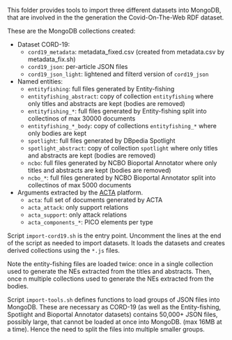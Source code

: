 This folder provides tools to import three different datasets into MongoDB, that are involved in the the generation the Covid-On-The-Web RDF dataset.

These are the MongoDB collections created:

- Dataset CORD-19:
    - `cord19_metadata`: metadata_fixed.csv (created from metadata.csv by metadata_fix.sh)
    - `cord19_json`: per-article JSON files
    - `cord19_json_light`: lightened and filterd version of `cord19_json`
- Named entities:
    - `entityfishing`: full files generated by Entity-fishing
    - `entityfishing_abstract`: copy of collection `entityfishing` where only titles and abstracts are kept (bodies are removed)
    - `entityfishing_*`: full files generated by Entity-fishing split into collectinos of max 30000 documents
    - `entityfishing_*_body`: copy of collections `entityfishing_*` where only bodies are kept
    - `spotlight`: full files generated by DBpedia Spotlight
    - `spotlight_abstract`: copy of collection `spotlight` where only titles and abstracts are kept (bodies are removed)
    - `ncbo`: full files generated by NCBO Bioportal Annotator where only titles and abstracts are kept (bodies are removed)
    - `ncbo_*`: full files generated by NCBO Bioportal Annotator split into collectinos of max 5000 documents
- Arguments extracted by the [ACTA](http://ns.inria.fr/acta/) platform.
    - `acta`: full set of documents generated by ACTA
    - `acta_attack`: only support relations
    - `acta_support`: only attack relations
    - `acta_components_*`: PICO elements per type

Script `import-cord19.sh` is the entry point. 
Uncomment the lines at the end of the script as needed to import datasets.
It loads the datasets and creates derived collections using the `*.js` files.

Note the entity-fishing files are loaded twice: once in a single collection used to generate the NEs extracted from the titles and abstracts.
Then, once n multiple collections used to generate the NEs extracted from the bodies.

Script `import-tools.sh` defines functions to load groups of JSON files into MongoDB.
These are necessary as CORD-19 (as well as the Entity-fishing, Spotlight and Bioportal Annotator datasets) contains 50,000+ JSON files, possibly large, that cannot be loaded at once into MongoDB. (max 16MB at a time).
Hence the need to split the files into multiple smaller groups.
